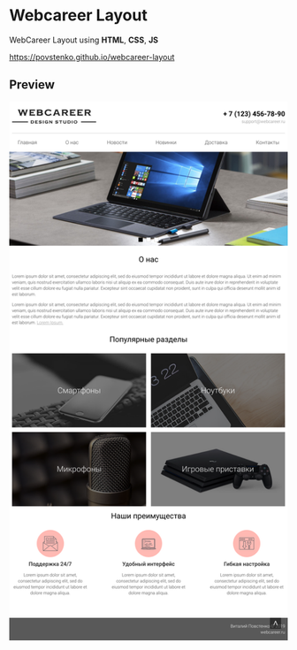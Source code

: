 # Webcareer Layout

WebCareer Layout using **HTML**, **CSS**, **JS**

https://povstenko.github.io/webcareer-layout

## Preview
![Image](/Screenshots/webcareer-layout.png)